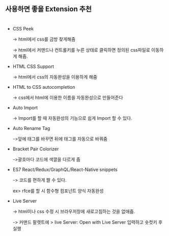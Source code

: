 ## 사용하면 좋을 Extension 추천
#
- CSS Peek
    
    -> html에서 css를 금방 찾게해줌
    
    -> html에서 커맨드나 컨트롤키를 누른 상태로 클릭하면 정의된 css파일로 이동하게 해줌.
- HTML CSS Support

    -> html에서 css의 자동완성을 이용하게 해줌
- HTML to CSS autocompletion

    -> css에서 html에 이용한 이름을 자동완성으로 만들어준다
- Auto Import

    -> Import를 할 때 자동완성의 기능으로 쉽게 Import 할 수 있다.
- Auto Rename Tag

    ->앞에 태그를 바꾸면 뒤에 태그를 자동으로 바꿔줌
- Bracket Pair Colorizer

    ->괄호마다 코드에 색깔을 다르게 줌
- ES7 React/Redux/GraphQL/React-Native snippets
    
    -> 코드를 편하게 짤 수 있다. 
    
    ex> rfce를 할 시 함수형 컴포넌트 양식 자동완성
- Live Server

    -> html이나 css 수정 시 브라우저창에 새로고침하는 것을 없애줌.
    
    -> 커맨드 팔렛트에 > live Server: Open with Live Server 입력하고 숏컷키 후 실행